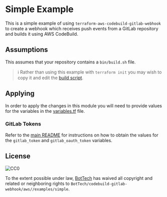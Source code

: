 # Simple Example

This is a simple example of using `terraform-aws-codebuild-gitlab-webhook` to create a webhook which receives push
events from a GitLab repository and builds it using AWS CodeBuild.

## Assumptions

This assumes that your repository contains a `bin/build.sh` file.

> ℹ️ Rather than using this example with `terraform init` you may wish to copy it and edit the [build script].

## Applying

In order to apply the changes in this module you will need to provide values for the variables in the
[variables.tf](variables.tf) file.

### GitLab Tokens

Refer to the [main README] for instructions on how to obtain the values for the `gitlab_token` and `gitlab_oauth_token`
variables. 

## License

![CC0](http://i.creativecommons.org/p/zero/1.0/88x31.png "CC0")

To the extent possible under law, [BotTech] has waived all copyright and related or neighboring rights to
`BotTech/codebuild-gitlab-webhook/aws//examples/simple`.

[bottech]: https://github.com/BotTech/terraform-aws-codebuild-gitlab-webhook
[build script]: files/buildspec.yml
[main readme]: ../../README.md
